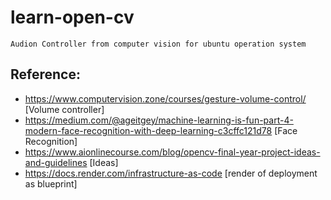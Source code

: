 # learn-open-cv

    Audion Controller from computer vision for ubuntu operation system






## Reference:
- https://www.computervision.zone/courses/gesture-volume-control/ [Volume controller]
- https://medium.com/@ageitgey/machine-learning-is-fun-part-4-modern-face-recognition-with-deep-learning-c3cffc121d78 [Face Recognition]
- https://www.aionlinecourse.com/blog/opencv-final-year-project-ideas-and-guidelines [Ideas]
- https://docs.render.com/infrastructure-as-code [render of deployment as blueprint]